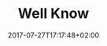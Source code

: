 ---
title: "Well Know"
date: 2017-07-27T17:17:48+02:00
draft: false
slug: .well-know
layout: blank
---